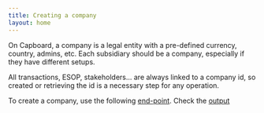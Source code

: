 ```yaml
---
title: Creating a company
layout: home
---
```

On Capboard, a company is a legal entity with a pre-defined currency, country, admins, etc. Each subsidiary should be a company, especially if they have different setups.

All transactions, ESOP, stakeholders... are always linked to a company id, so created or retrieving the id is a necessary step for any operation.

To create a company, use the following [end-point](https://www.capboard.io/api/docs#/companies/post_api_companies).
Check the [output](https://www.capboard.io/api/docs#model-Company)